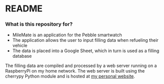 # README #

### What is this repository for? ###

* MileMate is an application for the Pebble smartwatch
* The application allows the user to input filling data when refueling their vehicle
* The data is placed into a Google Sheet, which in turn is used as a filling database

The filling data are compiled and processed by a web server running on a RaspberryPi on my home network. The web server is built using the cherrypy Python module and is hosted at [my personal website](http://mileage.matt-kramer.com).